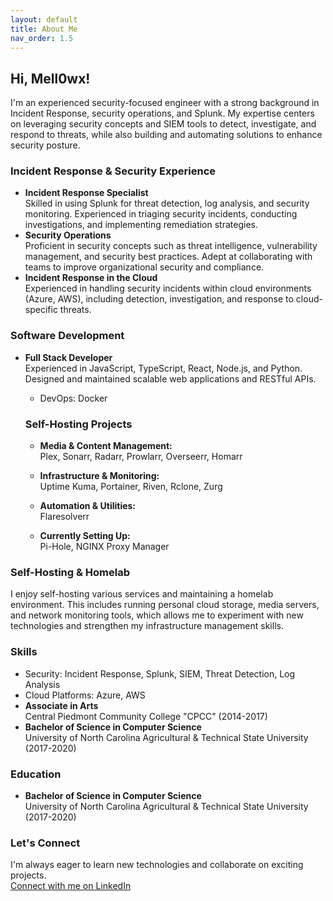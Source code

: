 ```yaml
---
layout: default
title: About Me
nav_order: 1.5
---
```


## Hi, Mell0wx!

I'm an experienced security-focused engineer with a strong background in Incident Response, security operations, and Splunk. My expertise centers on leveraging security concepts and SIEM tools to detect, investigate, and respond to threats, while also building and automating solutions to enhance security posture.

### Incident Response & Security Experience

- **Incident Response Specialist**  
    Skilled in using Splunk for threat detection, log analysis, and security monitoring. Experienced in triaging security incidents, conducting investigations, and implementing remediation strategies.
- **Security Operations**  
    Proficient in security concepts such as threat intelligence, vulnerability management, and security best practices. Adept at collaborating with teams to improve organizational security and compliance.
- **Incident Response in the Cloud**  
    Experienced in handling security incidents within cloud environments (Azure, AWS), including detection, investigation, and response to cloud-specific threats.

### Software Development

- **Full Stack Developer**  
    Experienced in JavaScript, TypeScript, React, Node.js, and Python. Designed and maintained scalable web applications and RESTful APIs.
    - DevOps: Docker

    ### Self-Hosting Projects

    - **Media & Content Management:**  
        Plex, Sonarr, Radarr, Prowlarr, Overseerr, Homarr

    - **Infrastructure & Monitoring:**  
        Uptime Kuma, Portainer, Riven, Rclone, Zurg

    - **Automation & Utilities:**  
        Flaresolverr

    - **Currently Setting Up:**  
        Pi-Hole, NGINX Proxy Manager

### Self-Hosting & Homelab

I enjoy self-hosting various services and maintaining a homelab environment. This includes running personal cloud storage, media servers, and network monitoring tools, which allows me to experiment with new technologies and strengthen my infrastructure management skills.

### Skills

- Security: Incident Response, Splunk, SIEM, Threat Detection, Log Analysis
- Cloud Platforms: Azure, AWS
- **Associate in Arts**  
    Central Piedmont Community College "CPCC" (2014-2017)
- **Bachelor of Science in Computer Science**  
    University of North Carolina Agricultural & Technical State University (2017-2020)


### Education

- **Bachelor of Science in Computer Science**  
    University of North Carolina Agricultural & Technical State University (2017-2020)

### Let's Connect

I'm always eager to learn new technologies and collaborate on exciting projects.  
[Connect with me on LinkedIn](https://www.linkedin.com/in/earl-alexander-jr-482687150/)